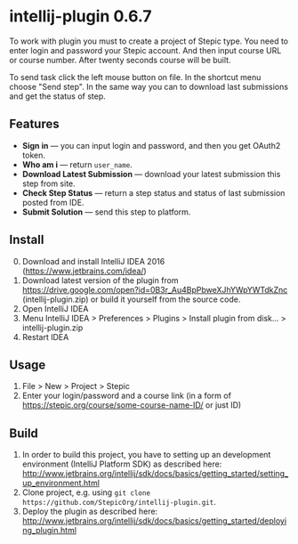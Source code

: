 # intellij-plugin 0.6.7

To work with plugin you must to create a project of Stepic type.
You need to enter login and password your Stepic account.
And then input course URL or course number.
After twenty seconds course will be built.

To send task click the left mouse button on file. In the shortcut menu choose "Send step".
In the same way you can to download last submissions and get the status of step.


## Features
* **Sign in** — you can input login and password, and then you get OAuth2 token.
* **Who am i** — return `user_name`.
* **Download Latest Submission** — download your latest submission this step from site.
* **Check Step Status** — return a step status and status of last submission posted from IDE.
* **Submit Solution** — send this step to platform.

## Install
0. Download and install IntelliJ IDEA 2016 (https://www.jetbrains.com/idea/)
1. Download latest version of the plugin from https://drive.google.com/open?id=0B3r_Au4BpPbweXJhYWpYWTdkZnc (intellij-plugin.zip) or build it yourself from the source code.
2. Open IntelliJ IDEA
3. Menu IntelliJ IDEA > Preferences > Plugins > Install plugin from disk... > intellij-plugin.zip
4. Restart IDEA

##  Usage
1. File > New > Project > Stepic
2. Enter your login/password and a course link (in a form of https://stepic.org/course/some-course-name-ID/ or just ID)

## Build
1. In order to build this project, you have to setting up an development environment (IntelliJ Platform SDK) as described here: http://www.jetbrains.org/intellij/sdk/docs/basics/getting_started/setting_up_environment.html
2. Clone project, e.g. using `git clone https://github.com/StepicOrg/intellij-plugin.git`. 
3. Deploy the plugin as described here: http://www.jetbrains.org/intellij/sdk/docs/basics/getting_started/deploying_plugin.html

